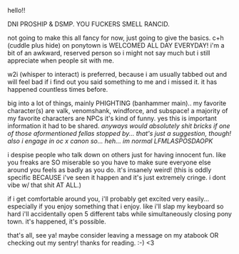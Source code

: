 hello!! 

DNI PROSHIP & DSMP. YOU FUCKERS SMELL RANCID.

not going to make this all fancy for now, just going to give the basics.
c+h (cuddle plus hide) on ponytown is WELCOMED ALL DAY EVERYDAY! i'm a bit of an awkward, reserved person so i might not say much but i still appreciate when people sit with me.

w2i (whisper to interact) is preferred, because i am usually tabbed out and will feel bad if i find out you said something to me and i missed it. it has happened countless times before.

big into a lot of things, mainly PHIGHTING (banhammer main).. my favorite character(s) are valk, venomshank, windforce, and subspace! a majority of my favorite characters are NPCs it's kind of funny. yes this is important information it had to be shared.
*anyways would absolutely shit bricks if one of those aformentioned fellas stopped by... that's just a suggestion, though! also i engage in oc x canon so... heh... im normal LFMLASPOSDAOPK*

 i despise people who talk down on others just for having innocent fun. like you freaks are SO miserable so you have to make sure everyone else around you feels as badly as you do. it's insanely weird! (this is oddly specific BECAUSE i've seen it happen and it's just extremely cringe. i dont vibe w/ that shit AT ALL.)

 if i get comfortable around you, i'll probably get excited very easily... especially if you enjoy something that i enjoy. like i'll slap my keyboard so hard i'll accidentally open 5 different tabs while simultaneously closing pony town. it's happened, it's possible.

 that's all, see ya! maybe consider leaving a message on my atabook OR checking out my sentry! thanks for reading. :-) <3


<!--
**VEETALITY/VEETALITY** is a ✨ _special_ ✨ repository because its `README.md` (this file) appears on your GitHub profile.

Here are some ideas to get you started:

- 🔭 I’m currently working on ...
- 🌱 I’m currently learning ...
- 👯 I’m looking to collaborate on ...
- 🤔 I’m looking for help with ...
- 💬 Ask me about ...
- 📫 How to reach me: ...
- 😄 Pronouns: ...
- ⚡ Fun fact: ...
-->
